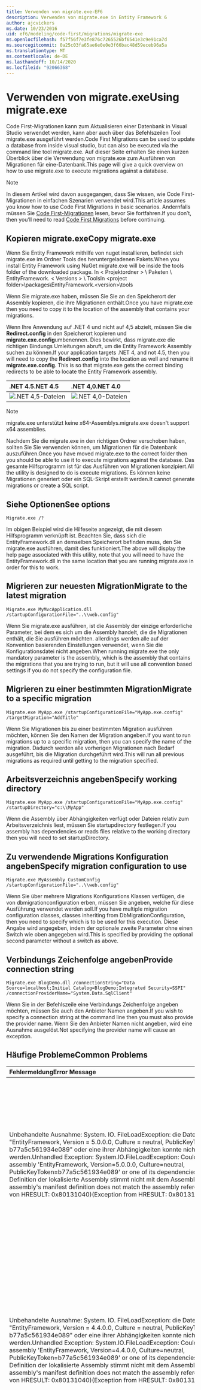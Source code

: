 ```yaml
---
title: Verwenden von migrate.exe-EF6
description: Verwenden von migrate.exe in Entity Framework 6
author: ajcvickers
ms.date: 10/23/2016
uid: ef6/modeling/code-first/migrations/migrate-exe
ms.openlocfilehash: f57f56f7e3fe876c7265526bf6541e3c9e91ca7d
ms.sourcegitcommit: 0a25c03fa65ae6e0e0e3f66bac48d59eceb96a5a
ms.translationtype: MT
ms.contentlocale: de-DE
ms.lasthandoff: 10/14/2020
ms.locfileid: "92066368"
---
```

# <a name="using-migrateexe"></a><span data-ttu-id="3825e-103">Verwenden von migrate.exe</span><span class="sxs-lookup"><span data-stu-id="3825e-103">Using migrate.exe</span></span>
<span data-ttu-id="3825e-104">Code First-Migrationen kann zum Aktualisieren einer Datenbank in Visual Studio verwendet werden, kann aber auch über das Befehlszeilen Tool migrate.exe ausgeführt werden.</span><span class="sxs-lookup"><span data-stu-id="3825e-104">Code First Migrations can be used to update a database from inside visual studio, but can also be executed via the command line tool migrate.exe.</span></span> <span data-ttu-id="3825e-105">Auf dieser Seite erhalten Sie einen kurzen Überblick über die Verwendung von migrate.exe zum Ausführen von Migrationen für eine-Datenbank.</span><span class="sxs-lookup"><span data-stu-id="3825e-105">This page will give a quick overview on how to use migrate.exe to execute migrations against a database.</span></span>

> [!NOTE]
> <span data-ttu-id="3825e-106">In diesem Artikel wird davon ausgegangen, dass Sie wissen, wie Code First-Migrationen in einfachen Szenarien verwendet wird.</span><span class="sxs-lookup"><span data-stu-id="3825e-106">This article assumes you know how to use Code First Migrations in basic scenarios.</span></span> <span data-ttu-id="3825e-107">Andernfalls müssen Sie [Code First-Migrationen](xref:ef6/modeling/code-first/migrations/index) lesen, bevor Sie fortfahren.</span><span class="sxs-lookup"><span data-stu-id="3825e-107">If you don’t, then you’ll need to read [Code First Migrations](xref:ef6/modeling/code-first/migrations/index) before continuing.</span></span>

## <a name="copy-migrateexe"></a><span data-ttu-id="3825e-108">Kopieren migrate.exe</span><span class="sxs-lookup"><span data-stu-id="3825e-108">Copy migrate.exe</span></span>

<span data-ttu-id="3825e-109">Wenn Sie Entity Framework mithilfe von nuget installieren, befindet sich migrate.exe im Ordner Tools des heruntergeladenen Pakets.</span><span class="sxs-lookup"><span data-stu-id="3825e-109">When you install Entity Framework using NuGet migrate.exe will be inside the tools folder of the downloaded package.</span></span> <span data-ttu-id="3825e-110">In &lt; Projektordner &gt; \\ Paketen \\ EntityFramework. &lt; Versions &gt; \\ Tools</span><span class="sxs-lookup"><span data-stu-id="3825e-110">In &lt;project folder&gt;\\packages\\EntityFramework.&lt;version&gt;\\tools</span></span>

<span data-ttu-id="3825e-111">Wenn Sie migrate.exe haben, müssen Sie Sie an den Speicherort der Assembly kopieren, die ihre Migrationen enthält.</span><span class="sxs-lookup"><span data-stu-id="3825e-111">Once you have migrate.exe then you need to copy it to the location of the assembly that contains your migrations.</span></span>

<span data-ttu-id="3825e-112">Wenn Ihre Anwendung auf .NET 4 und nicht auf 4,5 abzielt, müssen Sie die **Redirect.config** in den Speicherort kopieren und **migrate.exe.config**umbenennen. Dies bewirkt, dass migrate.exe die richtigen Bindungs Umleitungen abruft, um die Entity Framework Assembly suchen zu können.</span><span class="sxs-lookup"><span data-stu-id="3825e-112">If your application targets .NET 4, and not 4.5, then you will need to copy the **Redirect.config** into the location as well and rename it **migrate.exe.config**. This is so that migrate.exe gets the correct binding redirects to be able to locate the Entity Framework assembly.</span></span>

| <span data-ttu-id="3825e-113">.NET 4.5</span><span class="sxs-lookup"><span data-stu-id="3825e-113">.NET 4.5</span></span>                                      | <span data-ttu-id="3825e-114">.NET 4,0</span><span class="sxs-lookup"><span data-stu-id="3825e-114">.NET 4.0</span></span>                                      |
|:----------------------------------------------|:----------------------------------------------|
| ![.NET 4,5-Dateien](~/ef6/media/net45files.png) | ![.NET 4,0-Dateien](~/ef6/media/net40files.png) |

> [!NOTE]
> <span data-ttu-id="3825e-117">migrate.exe unterstützt keine x64-Assemblys.</span><span class="sxs-lookup"><span data-stu-id="3825e-117">migrate.exe doesn't support x64 assemblies.</span></span>

<span data-ttu-id="3825e-118">Nachdem Sie die migrate.exe in den richtigen Ordner verschoben haben, sollten Sie Sie verwenden können, um Migrationen für die Datenbank auszuführen.</span><span class="sxs-lookup"><span data-stu-id="3825e-118">Once you have moved migrate.exe to the correct folder then you should be able to use it to execute migrations against the database.</span></span> <span data-ttu-id="3825e-119">Das gesamte Hilfsprogramm ist für das Ausführen von Migrationen konzipiert.</span><span class="sxs-lookup"><span data-stu-id="3825e-119">All the utility is designed to do is execute migrations.</span></span> <span data-ttu-id="3825e-120">Es können keine Migrationen generiert oder ein SQL-Skript erstellt werden.</span><span class="sxs-lookup"><span data-stu-id="3825e-120">It cannot generate migrations or create a SQL script.</span></span>

## <a name="see-options"></a><span data-ttu-id="3825e-121">Siehe Optionen</span><span class="sxs-lookup"><span data-stu-id="3825e-121">See options</span></span>

``` console
Migrate.exe /?
```

<span data-ttu-id="3825e-122">Im obigen Beispiel wird die Hilfeseite angezeigt, die mit diesem Hilfsprogramm verknüpft ist. Beachten Sie, dass sich die EntityFramework.dll an demselben Speicherort befinden muss, den Sie migrate.exe ausführen, damit dies funktioniert.</span><span class="sxs-lookup"><span data-stu-id="3825e-122">The above will display the help page associated with this utility, note that you will need to have the EntityFramework.dll in the same location that you are running migrate.exe in order for this to work.</span></span>

## <a name="migrate-to-the-latest-migration"></a><span data-ttu-id="3825e-123">Migrieren zur neuesten Migration</span><span class="sxs-lookup"><span data-stu-id="3825e-123">Migrate to the latest migration</span></span>

``` console
Migrate.exe MyMvcApplication.dll /startupConfigurationFile="..\\web.config"
```

<span data-ttu-id="3825e-124">Wenn Sie migrate.exe ausführen, ist die Assembly der einzige erforderliche Parameter, bei dem es sich um die Assembly handelt, die die Migrationen enthält, die Sie ausführen möchten. allerdings werden alle auf der Konvention basierenden Einstellungen verwendet, wenn Sie die Konfigurationsdatei nicht angeben.</span><span class="sxs-lookup"><span data-stu-id="3825e-124">When running migrate.exe the only mandatory parameter is the assembly, which is the assembly that contains the migrations that you are trying to run, but it will use all convention based settings if you do not specify the configuration file.</span></span>

## <a name="migrate-to-a-specific-migration"></a><span data-ttu-id="3825e-125">Migrieren zu einer bestimmten Migration</span><span class="sxs-lookup"><span data-stu-id="3825e-125">Migrate to a specific migration</span></span>

``` console
Migrate.exe MyApp.exe /startupConfigurationFile="MyApp.exe.config" /targetMigration="AddTitle"
```

<span data-ttu-id="3825e-126">Wenn Sie Migrationen bis zu einer bestimmten Migration ausführen möchten, können Sie den Namen der Migration angeben.</span><span class="sxs-lookup"><span data-stu-id="3825e-126">If you want to run migrations up to a specific migration, then you can specify the name of the migration.</span></span> <span data-ttu-id="3825e-127">Dadurch werden alle vorherigen Migrationen nach Bedarf ausgeführt, bis die Migration durchgeführt wird.</span><span class="sxs-lookup"><span data-stu-id="3825e-127">This will run all previous migrations as required until getting to the migration specified.</span></span>

## <a name="specify-working-directory"></a><span data-ttu-id="3825e-128">Arbeitsverzeichnis angeben</span><span class="sxs-lookup"><span data-stu-id="3825e-128">Specify working directory</span></span>

``` console
Migrate.exe MyApp.exe /startupConfigurationFile="MyApp.exe.config" /startupDirectory="c:\\MyApp"
```

<span data-ttu-id="3825e-129">Wenn die Assembly über Abhängigkeiten verfügt oder Dateien relativ zum Arbeitsverzeichnis liest, müssen Sie startupdirectory festlegen.</span><span class="sxs-lookup"><span data-stu-id="3825e-129">If you assembly has dependencies or reads files relative to the working directory then you will need to set startupDirectory.</span></span>

## <a name="specify-migration-configuration-to-use"></a><span data-ttu-id="3825e-130">Zu verwendende Migrations Konfiguration angeben</span><span class="sxs-lookup"><span data-stu-id="3825e-130">Specify migration configuration to use</span></span>

``` console
Migrate.exe MyAssembly CustomConfig /startupConfigurationFile="..\\web.config"
```

<span data-ttu-id="3825e-131">Wenn Sie über mehrere Migrations Konfigurations Klassen verfügen, die von dbmigrationconfiguration erben, müssen Sie angeben, welche für diese Ausführung verwendet werden soll.</span><span class="sxs-lookup"><span data-stu-id="3825e-131">If you have multiple migration configuration classes, classes inheriting from DbMigrationConfiguration, then you need to specify which is to be used for this execution.</span></span> <span data-ttu-id="3825e-132">Diese Angabe wird angegeben, indem der optionale zweite Parameter ohne einen Switch wie oben angegeben wird.</span><span class="sxs-lookup"><span data-stu-id="3825e-132">This is specified by providing the optional second parameter without a switch as above.</span></span>

## <a name="provide-connection-string"></a><span data-ttu-id="3825e-133">Verbindungs Zeichenfolge angeben</span><span class="sxs-lookup"><span data-stu-id="3825e-133">Provide connection string</span></span>

``` console
Migrate.exe BlogDemo.dll /connectionString="Data Source=localhost;Initial Catalog=BlogDemo;Integrated Security=SSPI" /connectionProviderName="System.Data.SqlClient"
```

<span data-ttu-id="3825e-134">Wenn Sie in der Befehlszeile eine Verbindungs Zeichenfolge angeben möchten, müssen Sie auch den Anbieter Namen angeben.</span><span class="sxs-lookup"><span data-stu-id="3825e-134">If you wish to specify a connection string at the command line then you must also provide the provider name.</span></span> <span data-ttu-id="3825e-135">Wenn Sie den Anbieter Namen nicht angeben, wird eine Ausnahme ausgelöst.</span><span class="sxs-lookup"><span data-stu-id="3825e-135">Not specifying the provider name will cause an exception.</span></span>

## <a name="common-problems"></a><span data-ttu-id="3825e-136">Häufige Probleme</span><span class="sxs-lookup"><span data-stu-id="3825e-136">Common Problems</span></span>

| <span data-ttu-id="3825e-137">Fehlermeldung</span><span class="sxs-lookup"><span data-stu-id="3825e-137">Error Message</span></span>                                                                                                                                                                                                                                                                                                                      | <span data-ttu-id="3825e-138">Lösung</span><span class="sxs-lookup"><span data-stu-id="3825e-138">Solution</span></span>                                                                                                                                                                                                                                                                                             |
|:-----------------------------------------------------------------------------------------------------------------------------------------------------------------------------------------------------------------------------------------------------------------------------------------------------------------------------------|:-----------------------------------------------------------------------------------------------------------------------------------------------------------------------------------------------------------------------------------------------------------------------------------------------------|
| <span data-ttu-id="3825e-139">Unbehandelte Ausnahme: System. IO. FileLoadException: die Datei oder Assembly "EntityFramework, Version = 5.0.0.0, Culture = neutral, PublicKeyToken = b77a5c561934e089" oder eine ihrer Abhängigkeiten konnte nicht geladen werden.</span><span class="sxs-lookup"><span data-stu-id="3825e-139">Unhandled Exception: System.IO.FileLoadException:  Could not load file or assembly 'EntityFramework, Version=5.0.0.0, Culture=neutral, PublicKeyToken=b77a5c561934e089' or one of its dependencies.</span></span> <span data-ttu-id="3825e-140">Die Manifest-Definition der lokalisierte Assembly stimmt nicht mit dem Assemblyverweis.</span><span class="sxs-lookup"><span data-stu-id="3825e-140">The located assembly's manifest definition does not match the assembly reference.</span></span> <span data-ttu-id="3825e-141">(Ausnahme von HRESULT: 0x80131040)</span><span class="sxs-lookup"><span data-stu-id="3825e-141">(Exception from HRESULT: 0x80131040)</span></span>         | <span data-ttu-id="3825e-142">Dies bedeutet in der Regel, dass Sie eine .NET 4-Anwendung ohne die Redirect.config-Datei ausführen.</span><span class="sxs-lookup"><span data-stu-id="3825e-142">This typically means that you are running a .NET 4 application without the Redirect.config file.</span></span> <span data-ttu-id="3825e-143">Sie müssen die Redirect.config an denselben Speicherort wie migrate.exe kopieren und in migrate.exe.config umbenennen.</span><span class="sxs-lookup"><span data-stu-id="3825e-143">You need to copy the Redirect.config to the same location as migrate.exe and rename it to migrate.exe.config.</span></span>                                                                                       |
| <span data-ttu-id="3825e-144">Unbehandelte Ausnahme: System. IO. FileLoadException: die Datei oder Assembly "EntityFramework, Version = 4.4.0.0, Culture = neutral, PublicKeyToken = b77a5c561934e089" oder eine ihrer Abhängigkeiten konnte nicht geladen werden.</span><span class="sxs-lookup"><span data-stu-id="3825e-144">Unhandled Exception: System.IO.FileLoadException: Could not load file or assembly 'EntityFramework, Version=4.4.0.0, Culture=neutral, PublicKeyToken=b77a5c561934e089' or one of its dependencies.</span></span> <span data-ttu-id="3825e-145">Die Manifest-Definition der lokalisierte Assembly stimmt nicht mit dem Assemblyverweis.</span><span class="sxs-lookup"><span data-stu-id="3825e-145">The located assembly's manifest definition does not match the assembly reference.</span></span> <span data-ttu-id="3825e-146">(Ausnahme von HRESULT: 0x80131040)</span><span class="sxs-lookup"><span data-stu-id="3825e-146">(Exception from HRESULT: 0x80131040)</span></span>          | <span data-ttu-id="3825e-147">Diese Ausnahme bedeutet, dass Sie eine .NET 4,5-Anwendung ausführen, bei der der Redirect.config in den migrate.exe Speicherort kopiert wurde.</span><span class="sxs-lookup"><span data-stu-id="3825e-147">This exception means that you are running a .NET 4.5 application with the Redirect.config copied to the migrate.exe location.</span></span> <span data-ttu-id="3825e-148">Wenn Ihre APP .NET 4,5 ist, muss die Konfigurationsdatei nicht mit den Umleitungen innerhalb von vorhanden sein.</span><span class="sxs-lookup"><span data-stu-id="3825e-148">If your app is .NET 4.5 then you do not need to have the config file with the redirects inside.</span></span> <span data-ttu-id="3825e-149">Löschen Sie die migrate.exe.config Datei.</span><span class="sxs-lookup"><span data-stu-id="3825e-149">Delete the migrate.exe.config file.</span></span>                                    |
| <span data-ttu-id="3825e-150">Fehler: die Datenbank kann nicht so aktualisiert werden, dass Sie dem aktuellen Modell entspricht, weil ausstehende Änderungen vorhanden sind und die automatische Migration deaktiviert ist.</span><span class="sxs-lookup"><span data-stu-id="3825e-150">ERROR: Unable to update database to match the current model because there are pending changes and automatic migration is disabled.</span></span> <span data-ttu-id="3825e-151">Schreiben Sie entweder die ausstehenden Modelländerungen in eine Code basierte Migration, oder aktivieren Sie die automatische Migration.</span><span class="sxs-lookup"><span data-stu-id="3825e-151">Either write the pending model changes to a code-based migration or enable automatic migration.</span></span> <span data-ttu-id="3825e-152">Legen Sie dbmigrationsconfiguration. automaticmigrationsenabled auf "true" fest, um die automatische Migration zu aktivieren.</span><span class="sxs-lookup"><span data-stu-id="3825e-152">Set DbMigrationsConfiguration.AutomaticMigrationsEnabled to true to enable automatic migration.</span></span> | <span data-ttu-id="3825e-153">Dieser Fehler tritt auf, wenn eine Migration ausgeführt wird, wenn Sie keine Migration erstellt haben, um Änderungen am Modell zu bewältigen, und die Datenbank nicht mit dem Modell identisch ist.</span><span class="sxs-lookup"><span data-stu-id="3825e-153">This error occurs if running migrate when you haven’t created a migration to cope with changes made to the model, and the database does not match the model.</span></span> <span data-ttu-id="3825e-154">Wenn Sie einer Modell Klasse eine Eigenschaft hinzufügen und dann migrate.exe ausführen, ohne eine Migration zum Aktualisieren der Datenbank zu erstellen, ist ein Beispiel dafür.</span><span class="sxs-lookup"><span data-stu-id="3825e-154">Adding a property to a model class then running migrate.exe without creating a migration to upgrade the database is an example of this.</span></span> |
| <span data-ttu-id="3825e-155">Fehler: der Typ ist für den Member "System. Data. Entity. Migrationen. Design. toolingfacade + updaterunner, EntityFramework, Version = 5.0.0.0, Culture = neutral, PublicKeyToken = b77a5c561934e089" nicht aufgelöst.</span><span class="sxs-lookup"><span data-stu-id="3825e-155">ERROR: Type is not resolved for member 'System.Data.Entity.Migrations.Design.ToolingFacade+UpdateRunner,EntityFramework, Version=5.0.0.0, Culture=neutral, PublicKeyToken=b77a5c561934e089'.</span></span>                                                                                                                                       | <span data-ttu-id="3825e-156">Dieser Fehler kann durch die Angabe eines falschen Start Verzeichnisses verursacht werden.</span><span class="sxs-lookup"><span data-stu-id="3825e-156">This error can be caused by specifying an incorrect startup directory.</span></span> <span data-ttu-id="3825e-157">Dabei muss es sich um den Speicherort der migrate.exe</span><span class="sxs-lookup"><span data-stu-id="3825e-157">This must be the location of migrate.exe</span></span>                                                                                                                                                                                      |
| <span data-ttu-id="3825e-158">Unbehandelte Ausnahme: System. NullReferenceException: der Objekt Verweis ist nicht auf eine Instanz eines Objekts festgelegt.</span><span class="sxs-lookup"><span data-stu-id="3825e-158">Unhandled Exception: System.NullReferenceException: Object reference not set to an instance of an object.</span></span> <br/>   <span data-ttu-id="3825e-159">bei System. Data. Entity. Migrationen. Console. Program. Main (String [] args)</span><span class="sxs-lookup"><span data-stu-id="3825e-159">at System.Data.Entity.Migrations.Console.Program.Main(String[] args)</span></span>                                                                                                                                             | <span data-ttu-id="3825e-160">Dies kann dadurch verursacht werden, dass kein erforderlicher Parameter für ein von Ihnen verwentigtes Szenario angegeben wird.</span><span class="sxs-lookup"><span data-stu-id="3825e-160">This can be caused by not specifying a required parameter for a scenario that you are using.</span></span> <span data-ttu-id="3825e-161">Beispielsweise wird eine Verbindungs Zeichenfolge ohne Angabe des Anbieter namens angegeben.</span><span class="sxs-lookup"><span data-stu-id="3825e-161">For example specifying a connection string without specifying the provider name.</span></span>                                                                                                                        |
| <span data-ttu-id="3825e-162">Fehler: in der Assembly "ClassLibrary1" wurde mehr als ein Migrations Konfigurationstyp gefunden.</span><span class="sxs-lookup"><span data-stu-id="3825e-162">ERROR: More than one migrations configuration type was found in the assembly 'ClassLibrary1'.</span></span> <span data-ttu-id="3825e-163">Geben Sie den Namen des zu verwendenden an.</span><span class="sxs-lookup"><span data-stu-id="3825e-163">Specify the name of the one to use.</span></span>                                                                                                                                                                                                  | <span data-ttu-id="3825e-164">Da der Fehlerstatus ist, gibt es in der angegebenen Assembly mehr als eine Konfigurations Klasse.</span><span class="sxs-lookup"><span data-stu-id="3825e-164">As the error states, there is more than one configuration class in the given assembly.</span></span> <span data-ttu-id="3825e-165">Sie müssen den/configurationType-Schalter verwenden, um anzugeben, welche verwendet werden soll.</span><span class="sxs-lookup"><span data-stu-id="3825e-165">You must use the /configurationType switch to specify which to use.</span></span>                                                                                                                                           |
| <span data-ttu-id="3825e-166">Fehler: die Datei oder Assembly " &lt; AssemblyName &gt; " oder eine ihrer Abhängigkeiten konnte nicht geladen werden.</span><span class="sxs-lookup"><span data-stu-id="3825e-166">ERROR: Could not load file or assembly ‘&lt;assemblyName&gt;’ or one of its dependencies.</span></span> <span data-ttu-id="3825e-167">Der angegebene Assemblyname oder die angegebene Codebasis war ungültig.</span><span class="sxs-lookup"><span data-stu-id="3825e-167">The given assembly name or codebase was invalid.</span></span> <span data-ttu-id="3825e-168">(Ausnahme von HRESULT: 0x80131047)</span><span class="sxs-lookup"><span data-stu-id="3825e-168">(Exception from HRESULT: 0x80131047)</span></span>                                                                                                                                                    | <span data-ttu-id="3825e-169">Dies kann dadurch verursacht werden, dass ein AssemblyName falsch angegeben oder nicht vorhanden ist.</span><span class="sxs-lookup"><span data-stu-id="3825e-169">This can be caused by specifying an assembly name incorrectly or not having</span></span>                                                                                                                                                                                                                          |
| <span data-ttu-id="3825e-170">Fehler: die Datei oder Assembly " &lt; AssemblyName &gt; " oder eine ihrer Abhängigkeiten konnte nicht geladen werden.</span><span class="sxs-lookup"><span data-stu-id="3825e-170">ERROR: Could not load file or assembly ‘&lt;assemblyName&gt;' or one of its dependencies.</span></span> <span data-ttu-id="3825e-171">Es wurde versucht, ein Programm mit einem falschen Format zu laden.</span><span class="sxs-lookup"><span data-stu-id="3825e-171">An attempt was made to load a program with an incorrect format.</span></span>                                                                                                                                                                          | <span data-ttu-id="3825e-172">Dies geschieht, wenn Sie versuchen, migrate.exe für eine x64-Anwendung auszuführen.</span><span class="sxs-lookup"><span data-stu-id="3825e-172">This happens if you are trying to run migrate.exe against an x64 application.</span></span> <span data-ttu-id="3825e-173">EF 5,0 und niedriger ist nur auf x86 funktionsfähig.</span><span class="sxs-lookup"><span data-stu-id="3825e-173">EF 5.0 and below will only work on x86.</span></span>                                                                                                                                                                                |
